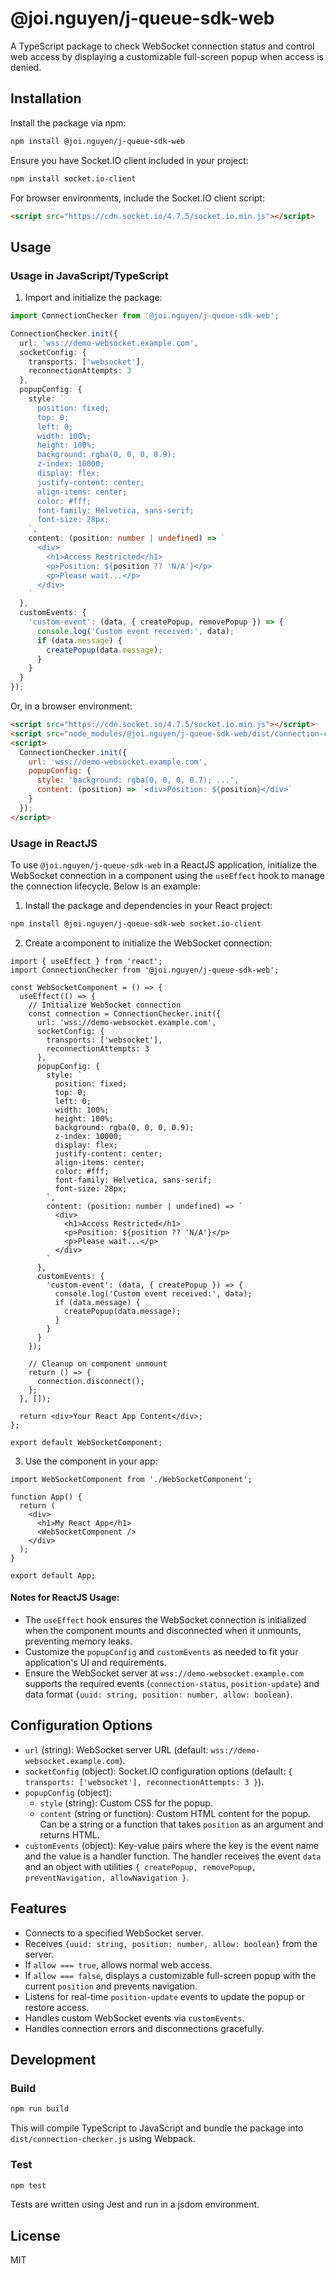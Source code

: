 # @joi.nguyen/j-queue-sdk-web

A TypeScript package to check WebSocket connection status and control web access by displaying a customizable full-screen popup when access is denied.

## Installation

Install the package via npm:

```bash
npm install @joi.nguyen/j-queue-sdk-web
```

Ensure you have Socket.IO client included in your project:

```bash
npm install socket.io-client
```

For browser environments, include the Socket.IO client script:

```html
<script src="https://cdn.socket.io/4.7.5/socket.io.min.js"></script>
```

## Usage

### Usage in JavaScript/TypeScript

1. Import and initialize the package:

```typescript
import ConnectionChecker from '@joi.nguyen/j-queue-sdk-web';

ConnectionChecker.init({
  url: 'wss://demo-websocket.example.com',
  socketConfig: {
    transports: ['websocket'],
    reconnectionAttempts: 3
  },
  popupConfig: {
    style: `
      position: fixed;
      top: 0;
      left: 0;
      width: 100%;
      height: 100%;
      background: rgba(0, 0, 0, 0.9);
      z-index: 10000;
      display: flex;
      justify-content: center;
      align-items: center;
      color: #fff;
      font-family: Helvetica, sans-serif;
      font-size: 28px;
    `,
    content: (position: number | undefined) => `
      <div>
        <h1>Access Restricted</h1>
        <p>Position: ${position ?? 'N/A'}</p>
        <p>Please wait...</p>
      </div>
    `
  },
  customEvents: {
    'custom-event': (data, { createPopup, removePopup }) => {
      console.log('Custom event received:', data);
      if (data.message) {
        createPopup(data.message);
      }
    }
  }
});
```

Or, in a browser environment:

```html
<script src="https://cdn.socket.io/4.7.5/socket.io.min.js"></script>
<script src="node_modules/@joi.nguyen/j-queue-sdk-web/dist/connection-checker.js"></script>
<script>
  ConnectionChecker.init({
    url: 'wss://demo-websocket.example.com',
    popupConfig: {
      style: 'background: rgba(0, 0, 0, 0.7); ...',
      content: (position) => `<div>Position: ${position}</div>`
    }
  });
</script>
```

### Usage in ReactJS

To use `@joi.nguyen/j-queue-sdk-web` in a ReactJS application, initialize the WebSocket connection in a component using the `useEffect` hook to manage the connection lifecycle. Below is an example:

1. Install the package and dependencies in your React project:

```bash
npm install @joi.nguyen/j-queue-sdk-web socket.io-client
```

2. Create a component to initialize the WebSocket connection:

```tsx
import { useEffect } from 'react';
import ConnectionChecker from '@joi.nguyen/j-queue-sdk-web';

const WebSocketComponent = () => {
  useEffect(() => {
    // Initialize WebSocket connection
    const connection = ConnectionChecker.init({
      url: 'wss://demo-websocket.example.com',
      socketConfig: {
        transports: ['websocket'],
        reconnectionAttempts: 3
      },
      popupConfig: {
        style: `
          position: fixed;
          top: 0;
          left: 0;
          width: 100%;
          height: 100%;
          background: rgba(0, 0, 0, 0.9);
          z-index: 10000;
          display: flex;
          justify-content: center;
          align-items: center;
          color: #fff;
          font-family: Helvetica, sans-serif;
          font-size: 28px;
        `,
        content: (position: number | undefined) => `
          <div>
            <h1>Access Restricted</h1>
            <p>Position: ${position ?? 'N/A'}</p>
            <p>Please wait...</p>
          </div>
        `
      },
      customEvents: {
        'custom-event': (data, { createPopup }) => {
          console.log('Custom event received:', data);
          if (data.message) {
            createPopup(data.message);
          }
        }
      }
    });

    // Cleanup on component unmount
    return () => {
      connection.disconnect();
    };
  }, []);

  return <div>Your React App Content</div>;
};

export default WebSocketComponent;
```

3. Use the component in your app:

```tsx
import WebSocketComponent from './WebSocketComponent';

function App() {
  return (
    <div>
      <h1>My React App</h1>
      <WebSocketComponent />
    </div>
  );
}

export default App;
```

#### Notes for ReactJS Usage:
- The `useEffect` hook ensures the WebSocket connection is initialized when the component mounts and disconnected when it unmounts, preventing memory leaks.
- Customize the `popupConfig` and `customEvents` as needed to fit your application's UI and requirements.
- Ensure the WebSocket server at `wss://demo-websocket.example.com` supports the required events (`connection-status`, `position-update`) and data format `{uuid: string, position: number, allow: boolean}`.

## Configuration Options

- `url` (string): WebSocket server URL (default: `wss://demo-websocket.example.com`).
- `socketConfig` (object): Socket.IO configuration options (default: `{ transports: ['websocket'], reconnectionAttempts: 3 }`).
- `popupConfig` (object):
  - `style` (string): Custom CSS for the popup.
  - `content` (string or function): Custom HTML content for the popup. Can be a string or a function that takes `position` as an argument and returns HTML.
- `customEvents` (object): Key-value pairs where the key is the event name and the value is a handler function. The handler receives the event `data` and an object with utilities `{ createPopup, removePopup, preventNavigation, allowNavigation }`.

## Features

- Connects to a specified WebSocket server.
- Receives `{uuid: string, position: number, allow: boolean}` from the server.
- If `allow === true`, allows normal web access.
- If `allow === false`, displays a customizable full-screen popup with the current `position` and prevents navigation.
- Listens for real-time `position-update` events to update the popup or restore access.
- Handles custom WebSocket events via `customEvents`.
- Handles connection errors and disconnections gracefully.

## Development

### Build

```bash
npm run build
```

This will compile TypeScript to JavaScript and bundle the package into `dist/connection-checker.js` using Webpack.

### Test

```bash
npm test
```

Tests are written using Jest and run in a jsdom environment.

## License

MIT